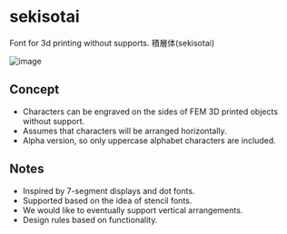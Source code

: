 # sekisotai
Font for 3d printing without supports.
積層体(sekisotai)

![image](https://github.com/user-attachments/assets/a4f3f2db-bac0-48c9-a6af-b4382c0ed0ce)

## Concept
- Characters can be engraved on the sides of FEM 3D printed objects without support.
- Assumes that characters will be arranged horizontally.
- Alpha version, so only uppercase alphabet characters are included.

## Notes
- Inspired by 7-segment displays and dot fonts.
- Supported based on the idea of ​​stencil fonts.
- We would like to eventually support vertical arrangements.
- Design rules based on functionality.




